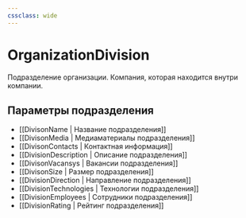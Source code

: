 ```yaml
---
cssclass: wide
---
```

# OrganizationDivision

Подразделение организации. Компания, которая находится внутри компании.

## Параметры подразделения

- [[DivisonName | Название подразделения]]
- [[DivisonMedia | Медиаматериалы подразделения]]
- [[DivisonContacts | Контактная информация]]
- [[DivisionDescription | Описание подразделения]]
- [[DivisonVacansys | Вакансии подразделения]]
- [[DivisonSize | Размер подразделения]]
- [[DivisionDirection | Направление подразделения]]
- [[DivisionTechnologies | Технологии подразделения]]
- [[DivisionEmployees | Сотрудники подразделения]]
- [[DivisionRating | Рейтинг подразделения]]